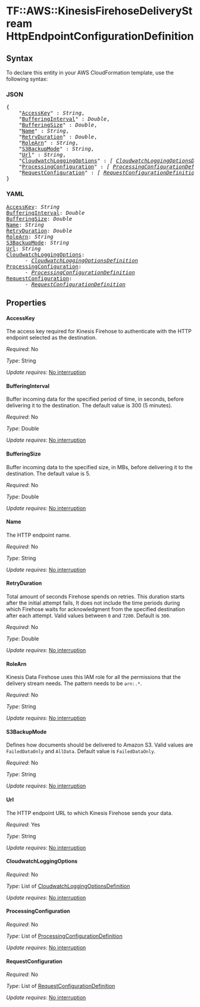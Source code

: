 # TF::AWS::KinesisFirehoseDeliveryStream HttpEndpointConfigurationDefinition

## Syntax

To declare this entity in your AWS CloudFormation template, use the following syntax:

### JSON

<pre>
{
    "<a href="#accesskey" title="AccessKey">AccessKey</a>" : <i>String</i>,
    "<a href="#bufferinginterval" title="BufferingInterval">BufferingInterval</a>" : <i>Double</i>,
    "<a href="#bufferingsize" title="BufferingSize">BufferingSize</a>" : <i>Double</i>,
    "<a href="#name" title="Name">Name</a>" : <i>String</i>,
    "<a href="#retryduration" title="RetryDuration">RetryDuration</a>" : <i>Double</i>,
    "<a href="#rolearn" title="RoleArn">RoleArn</a>" : <i>String</i>,
    "<a href="#s3backupmode" title="S3BackupMode">S3BackupMode</a>" : <i>String</i>,
    "<a href="#url" title="Url">Url</a>" : <i>String</i>,
    "<a href="#cloudwatchloggingoptions" title="CloudwatchLoggingOptions">CloudwatchLoggingOptions</a>" : <i>[ <a href="cloudwatchloggingoptionsdefinition.md">CloudwatchLoggingOptionsDefinition</a>, ... ]</i>,
    "<a href="#processingconfiguration" title="ProcessingConfiguration">ProcessingConfiguration</a>" : <i>[ <a href="processingconfigurationdefinition.md">ProcessingConfigurationDefinition</a>, ... ]</i>,
    "<a href="#requestconfiguration" title="RequestConfiguration">RequestConfiguration</a>" : <i>[ <a href="requestconfigurationdefinition.md">RequestConfigurationDefinition</a>, ... ]</i>
}
</pre>

### YAML

<pre>
<a href="#accesskey" title="AccessKey">AccessKey</a>: <i>String</i>
<a href="#bufferinginterval" title="BufferingInterval">BufferingInterval</a>: <i>Double</i>
<a href="#bufferingsize" title="BufferingSize">BufferingSize</a>: <i>Double</i>
<a href="#name" title="Name">Name</a>: <i>String</i>
<a href="#retryduration" title="RetryDuration">RetryDuration</a>: <i>Double</i>
<a href="#rolearn" title="RoleArn">RoleArn</a>: <i>String</i>
<a href="#s3backupmode" title="S3BackupMode">S3BackupMode</a>: <i>String</i>
<a href="#url" title="Url">Url</a>: <i>String</i>
<a href="#cloudwatchloggingoptions" title="CloudwatchLoggingOptions">CloudwatchLoggingOptions</a>: <i>
      - <a href="cloudwatchloggingoptionsdefinition.md">CloudwatchLoggingOptionsDefinition</a></i>
<a href="#processingconfiguration" title="ProcessingConfiguration">ProcessingConfiguration</a>: <i>
      - <a href="processingconfigurationdefinition.md">ProcessingConfigurationDefinition</a></i>
<a href="#requestconfiguration" title="RequestConfiguration">RequestConfiguration</a>: <i>
      - <a href="requestconfigurationdefinition.md">RequestConfigurationDefinition</a></i>
</pre>

## Properties

#### AccessKey

The access key required for Kinesis Firehose to authenticate with the HTTP endpoint selected as the destination.

_Required_: No

_Type_: String

_Update requires_: [No interruption](https://docs.aws.amazon.com/AWSCloudFormation/latest/UserGuide/using-cfn-updating-stacks-update-behaviors.html#update-no-interrupt)

#### BufferingInterval

Buffer incoming data for the specified period of time, in seconds, before delivering it to the destination. The default value is 300 (5 minutes).

_Required_: No

_Type_: Double

_Update requires_: [No interruption](https://docs.aws.amazon.com/AWSCloudFormation/latest/UserGuide/using-cfn-updating-stacks-update-behaviors.html#update-no-interrupt)

#### BufferingSize

Buffer incoming data to the specified size, in MBs, before delivering it to the destination. The default value is 5.

_Required_: No

_Type_: Double

_Update requires_: [No interruption](https://docs.aws.amazon.com/AWSCloudFormation/latest/UserGuide/using-cfn-updating-stacks-update-behaviors.html#update-no-interrupt)

#### Name

The HTTP endpoint name.

_Required_: No

_Type_: String

_Update requires_: [No interruption](https://docs.aws.amazon.com/AWSCloudFormation/latest/UserGuide/using-cfn-updating-stacks-update-behaviors.html#update-no-interrupt)

#### RetryDuration

Total amount of seconds Firehose spends on retries. This duration starts after the initial attempt fails, It does not include the time periods during which Firehose waits for acknowledgment from the specified destination after each attempt. Valid values between `0` and `7200`. Default is `300`.

_Required_: No

_Type_: Double

_Update requires_: [No interruption](https://docs.aws.amazon.com/AWSCloudFormation/latest/UserGuide/using-cfn-updating-stacks-update-behaviors.html#update-no-interrupt)

#### RoleArn

Kinesis Data Firehose uses this IAM role for all the permissions that the delivery stream needs. The pattern needs to be `arn:.*`.

_Required_: No

_Type_: String

_Update requires_: [No interruption](https://docs.aws.amazon.com/AWSCloudFormation/latest/UserGuide/using-cfn-updating-stacks-update-behaviors.html#update-no-interrupt)

#### S3BackupMode

Defines how documents should be delivered to Amazon S3.  Valid values are `FailedDataOnly` and `AllData`.  Default value is `FailedDataOnly`.

_Required_: No

_Type_: String

_Update requires_: [No interruption](https://docs.aws.amazon.com/AWSCloudFormation/latest/UserGuide/using-cfn-updating-stacks-update-behaviors.html#update-no-interrupt)

#### Url

The HTTP endpoint URL to which Kinesis Firehose sends your data.

_Required_: Yes

_Type_: String

_Update requires_: [No interruption](https://docs.aws.amazon.com/AWSCloudFormation/latest/UserGuide/using-cfn-updating-stacks-update-behaviors.html#update-no-interrupt)

#### CloudwatchLoggingOptions

_Required_: No

_Type_: List of <a href="cloudwatchloggingoptionsdefinition.md">CloudwatchLoggingOptionsDefinition</a>

_Update requires_: [No interruption](https://docs.aws.amazon.com/AWSCloudFormation/latest/UserGuide/using-cfn-updating-stacks-update-behaviors.html#update-no-interrupt)

#### ProcessingConfiguration

_Required_: No

_Type_: List of <a href="processingconfigurationdefinition.md">ProcessingConfigurationDefinition</a>

_Update requires_: [No interruption](https://docs.aws.amazon.com/AWSCloudFormation/latest/UserGuide/using-cfn-updating-stacks-update-behaviors.html#update-no-interrupt)

#### RequestConfiguration

_Required_: No

_Type_: List of <a href="requestconfigurationdefinition.md">RequestConfigurationDefinition</a>

_Update requires_: [No interruption](https://docs.aws.amazon.com/AWSCloudFormation/latest/UserGuide/using-cfn-updating-stacks-update-behaviors.html#update-no-interrupt)

